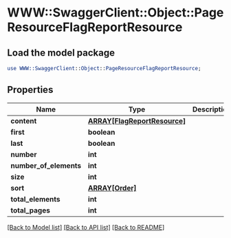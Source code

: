 # WWW::SwaggerClient::Object::PageResourceFlagReportResource

## Load the model package
```perl
use WWW::SwaggerClient::Object::PageResourceFlagReportResource;
```

## Properties
Name | Type | Description | Notes
------------ | ------------- | ------------- | -------------
**content** | [**ARRAY[FlagReportResource]**](FlagReportResource.md) |  | [optional] 
**first** | **boolean** |  | [optional] 
**last** | **boolean** |  | [optional] 
**number** | **int** |  | [optional] 
**number_of_elements** | **int** |  | [optional] 
**size** | **int** |  | [optional] 
**sort** | [**ARRAY[Order]**](Order.md) |  | [optional] 
**total_elements** | **int** |  | [optional] 
**total_pages** | **int** |  | [optional] 

[[Back to Model list]](../README.md#documentation-for-models) [[Back to API list]](../README.md#documentation-for-api-endpoints) [[Back to README]](../README.md)



